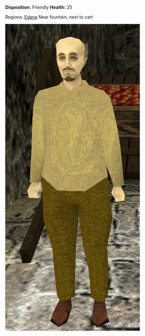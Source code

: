 **Disposition:** Friendly
**Health:** 25

Regions:
	[Edana](../Edana.md)
		Near fountain, next to cart


![](../../../articleassets/npc/npc-bryanthegrocer.png)